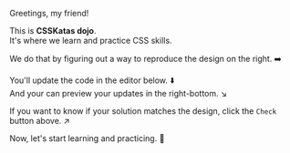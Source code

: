 Greetings, my friend!

This is **CSSKatas dojo**.\
It's where we learn and practice CSS skills.

We do that by figuring out a way to reproduce the design on the right. <span class="not-italic">➡️</span>

You'll update the code in the editor below. <span class="not-italic">⬇️</span> \
And your can preview your updates in the right-bottom. <span class="not-italic">↘️</span>

If you want to know if your solution matches the design, click the `Check` button above. <span class="not-italic">↗️</span>

Now, let's start learning and practicing. <span class="not-italic">🥳</span>
